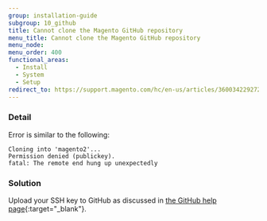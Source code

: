 ```yaml
---
group: installation-guide
subgroup: 10_github
title: Cannot clone the Magento GitHub repository
menu_title: Cannot clone the Magento GitHub repository
menu_node:
menu_order: 400
functional_areas:
  - Install
  - System
  - Setup
redirect_to: https://support.magento.com/hc/en-us/articles/360034229272
---
```


### Detail

Error is similar to the following:

```terminal
Cloning into 'magento2'...
Permission denied (publickey).
fatal: The remote end hung up unexpectedly
```

### Solution

Upload your SSH key to GitHub as discussed in [the GitHub help page](https://help.github.com/articles/generating-ssh-keys){:target="_blank"}.
